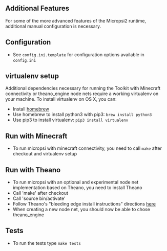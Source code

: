 Additional Features
-----
For some of the more advanced features of the Micropsi2 runtime, additional manual configuration is necessary.


Configuration
-----
* See `config.ini.template` for configuration options available in `config.ini`


virtualenv setup
-----
Additional dependencies necessary for running the Toolkit with Minecraft connectivity or theano_engine node nets
require a working virtualenv on your machine. To install virtualenv on OS X, you can:
* Install [homebrew](http://brew.sh/)
* Use homebrew to install python3 with pip3: `brew install python3`
* Use pip3 to install virtualenv: `pip3 install virtualenv`


Run with Minecraft
-----
* To run micropsi with minecraft connectivity, you need to call `make` after checkout and virtualenv setup


Run with Theano
-----
* To run micropsi with an optional and experimental node net implementation based on Theano, you need to install Theano
* Call 'make' after checkout
* Call 'source bin/activate'
* Follow Theano's "bleeding edge install instructions" directions [here](http://deeplearning.net/software/theano/install.html)
* When creating a new node net, you should now be able to chose theano_engine


Tests
-----
* To run the tests type `make tests`
